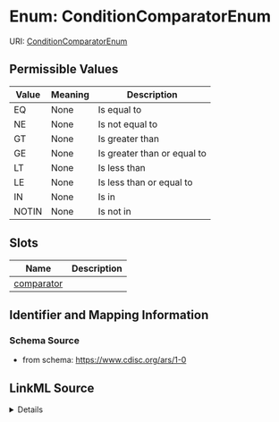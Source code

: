 # Enum: ConditionComparatorEnum



URI: [ConditionComparatorEnum](ConditionComparatorEnum)

## Permissible Values

| Value | Meaning | Description |
| --- | --- | --- |
| EQ | None | Is equal to |
| NE | None | Is not equal to |
| GT | None | Is greater than |
| GE | None | Is greater than or equal to |
| LT | None | Is less than |
| LE | None | Is less than or equal to |
| IN | None | Is in |
| NOTIN | None | Is not in |




## Slots

| Name | Description |
| ---  | --- |
| [comparator](comparator.md) |  |






## Identifier and Mapping Information







### Schema Source


* from schema: https://www.cdisc.org/ars/1-0




## LinkML Source

<details>
```yaml
name: ConditionComparatorEnum
from_schema: https://www.cdisc.org/ars/1-0
rank: 1000
permissible_values:
  EQ:
    text: EQ
    description: Is equal to
  NE:
    text: NE
    description: Is not equal to
  GT:
    text: GT
    description: Is greater than
  GE:
    text: GE
    description: Is greater than or equal to
  LT:
    text: LT
    description: Is less than
  LE:
    text: LE
    description: Is less than or equal to
  IN:
    text: IN
    description: Is in
  NOTIN:
    text: NOTIN
    description: Is not in

```
</details>
